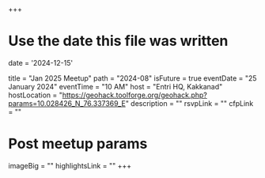 +++
# Use the date this file was written
date = '2024-12-15'

title = "Jan 2025 Meetup"
path = "2024-08"
isFuture = true
eventDate = "25 January 2024"
eventTime = "10 AM"
host = "Entri HQ, Kakkanad"
hostLocation = "https://geohack.toolforge.org/geohack.php?params=10.028426_N_76.337369_E"
description = ""
rsvpLink = ""
cfpLink = ""

# Post meetup params
imageBig = ""
highlightsLink = ""
+++
